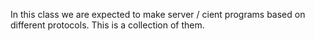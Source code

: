 In this class we are expected to make server / cient programs based on different protocols. This is a collection of them.
